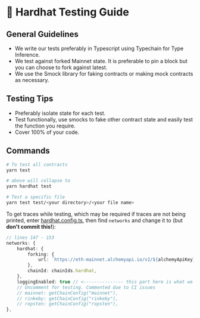 # 👷 Hardhat Testing Guide

## General Guidelines
- We write our tests preferably in Typescript using Typechain for Type Inference.
- We test against forked Mainnet state. It is preferable to pin a block but you can choose to fork against latest.
- We use the Smock library for faking contracts or making mock contracts as necessary.

## Testing Tips 
- Preferably isolate state for each test.
- Test functionally, use smocks to fake other contract state and easily test the function you require.
- Cover 100% of your code.

## Commands

```sh
# To test all contracts 
yarn test

# above will collapse to
yarn hardhat test

# Test a specific file
yarn test test/<your directory>/<your file name>
```

To get traces while testing, which may be required if traces are not being printed, enter [hardhat.config.ts](../../hardhat.config.ts), then find `networks` and change it to (but **don't commit this!**):

```ts
// lines 147 - 153
networks: {
    hardhat: {
        forking: {
            url: `https://eth-mainnet.alchemyapi.io/v2/${alchemyApiKey}`,
        },
        chainId: chainIds.hardhat,
    },
    loggingEnabled: true // <--------------- this part here is what we add
    // Uncomment for testing. Commented due to CI issues
    // mainnet: getChainConfig("mainnet"),
    // rinkeby: getChainConfig("rinkeby"),
    // ropsten: getChainConfig("ropsten"),
},
```